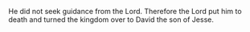 He did not seek guidance from the Lord. Therefore the Lord put him to death and turned the kingdom over to David the son of Jesse.
